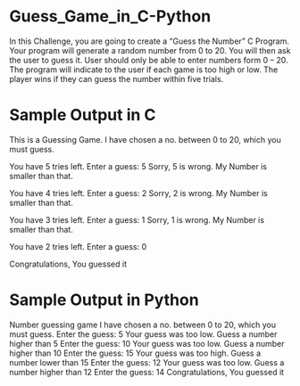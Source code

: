 # Guess_Game_in_C-Python

In this Challenge, you are going to create a “Guess the Number” C Program.
Your program will generate a random number from 0 to 20.
You will then ask the user to guess it.
User should only be able to enter numbers form 0 – 20. 
The program will indicate to the user if each game is too high or low.
The player wins if they can guess the number within five trials.

# Sample Output in C
This is a Guessing Game.
I have chosen a no. between 0 to 20, which you must guess.

You have 5 tries left.
Enter a guess: 5
Sorry, 5 is wrong. My Number is smaller than that.

You have 4 tries left.
Enter a guess: 2
Sorry, 2 is wrong. My Number is smaller than that.

You have 3 tries left.
Enter a guess: 1
Sorry, 1 is wrong. My Number is smaller than that.

You have 2 tries left.
Enter a guess: 0

Congratulations, You guessed it

# Sample Output in Python
Number guessing game
I have chosen a no. between 0 to 20, which you must guess.
Enter the guess: 5
Your guess was too low. Guess a number higher than 5
Enter the guess: 10
Your guess was too low. Guess a number higher than 10
Enter the guess: 15
Your guess was too high. Guess a number lower than 15
Enter the guess: 12
Your guess was too low. Guess a number higher than 12
Enter the guess: 14
Congratulations, You guessed it
